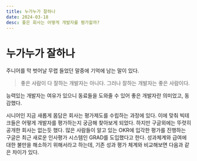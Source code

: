 ```yaml
---
title: 누가누가 잘하나
date: 2024-03-18
desc: 좋은 회사는 어떻게 개발자를 평가할까?
---
```


# 누가누가 잘하나

주니어를 막 벗어날 무렵 들었던 말중에 기억에 남는 말이 있다.

> 좋은 사람이 다 잘하는 개발자는 아니다. 그러나 잘하는 개발자는 좋은 사람이다.

능력있는 개발자는 여유가 있으니 동료들을 도와줄 수 있어 좋은 개발자란 의미었고, 동감했다.

시니어인 지금 새롭게 몸담은 회사는 평가제도를 수립하는 과정에 있다. 이에 맞춰 빅테크들은 어떻게 개발자를 평가하는지 궁금해 찾아보게 되었다. 하지만 구글외에는 뚜렷히 공개한 회사는 없는듯 했다. 많은 사람들이 알고 있는 OKR에 입각한 평가를 진행하는 구글은 최근 새로운 인사평가 시스템인 GRAD를 도입했다고 한다. 성과체계와 급여에 대한 불만을 해소하기 위해서라고 하는데, 기존 성과 평가 체계와 비교해보면 다음과 같은 차이가 있다.
